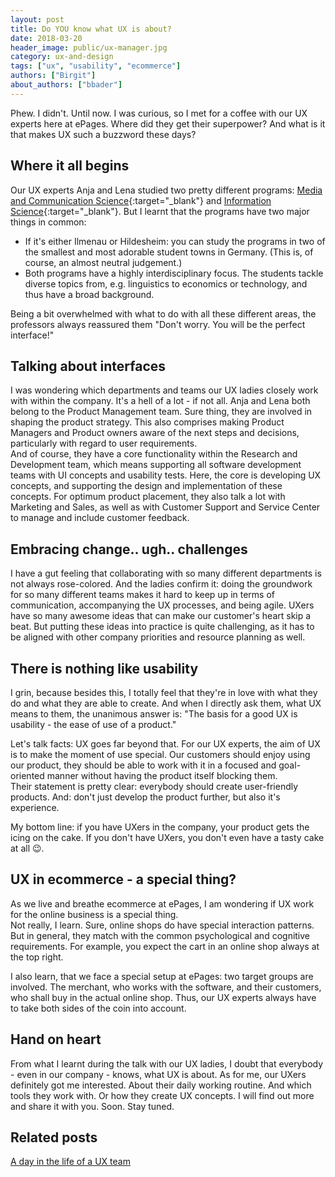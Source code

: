 ```yaml
---
layout: post
title: Do YOU know what UX is about?
date: 2018-03-20
header_image: public/ux-manager.jpg
category: ux-and-design
tags: ["ux", "usability", "ecommerce"]
authors: ["Birgit"]
about_authors: ["bbader"]
---
```


Phew.
I didn't.
Until now.
I was curious, so I met for a coffee with our UX experts here at ePages.
Where did they get their superpower?
And what is it that makes UX such a buzzword these days?

## Where it all begins

Our UX experts Anja and Lena studied two pretty different programs: [Media and Communication Science](https://www.tu-ilmenau.de/en/study/before-the-study/range-of-courses/master/media-and-communication-science-ma-1){:target="_blank"} and [Information Science](https://www.uni-hildesheim.de/studium/studienangebot/masterstudium/internationales-informationsmanagement-informationswissenschaft-master-of-arts-ma/){:target="_blank"}.
But I learnt that the programs have two major things in common:

* If it's either Ilmenau or Hildesheim: you can study the programs in two of the smallest and most adorable student towns in Germany.
(This is, of course, an almost neutral judgement.)
* Both programs have a highly interdisciplinary focus.
The students tackle diverse topics from, e.g. linguistics to economics or technology, and thus have a broad background.

Being a bit overwhelmed with what to do with all these different areas, the professors always reassured them "Don't worry. You will be the perfect interface!"

## Talking about interfaces

I was wondering which departments and teams our UX ladies closely work with within the company.
It's a hell of a lot - if not all.
Anja and Lena both belong to the Product Management team.
Sure thing, they are involved in shaping the product strategy.
This also comprises making Product Managers and Product owners aware of the next steps and decisions, particularly with regard to user requirements.<br>
And of course, they have a core functionality within the Research and Development team, which means supporting all software development teams with UI concepts and usability tests.
Here, the core is developing UX concepts, and supporting the design and implementation of these concepts.
For optimum product placement, they also talk a lot with Marketing and Sales, as well as with Customer Support and Service Center to manage and include customer feedback.

## Embracing change.. ugh.. challenges

I have a gut feeling that collaborating with so many different departments is not always rose-colored.
And the ladies confirm it: doing the groundwork for so many different teams makes it hard to keep up in terms of communication, accompanying the UX processes, and being agile.
UXers have so many awesome ideas that can make our customer's heart skip a beat.
But putting these ideas into practice is quite challenging, as it has to be aligned with other company priorities and resource planning as well.

## There is nothing like usability

I grin, because besides this, I totally feel that they're in love with what they do and what they are able to create.
And when I directly ask them, what UX means to them, the unanimous answer is: "The basis for a good UX is usability - the ease of use of a product."

Let's talk facts: UX goes far beyond that.
For our UX experts, the aim of UX is to make the moment of use special.
Our customers should enjoy using our product, they should be able to work with it in a focused and goal-oriented manner without having the product itself blocking them.<br>
Their statement is pretty clear: everybody should create user-friendly products.
And: don't just develop the product further, but also it's experience.

My bottom line: if you have UXers in the company, your product gets the icing on the cake.
If you don't have UXers, you don't even have a tasty cake at all 😉.

## UX in ecommerce - a special thing?

As we live and breathe ecommerce at ePages, I am wondering if UX work for the online business is a special thing.<br>
Not really, I learn.
Sure, online shops do have special interaction patterns.
But in general, they match with the common psychological and cognitive requirements.
For example, you expect the cart in an online shop always at the top right.

I also learn, that we face a special setup at ePages: two target groups are involved.
The merchant, who works with the software, and their customers, who shall buy in the actual online shop.
Thus, our UX experts always have to take both sides of the coin into account.

## Hand on heart

From what I learnt during the talk with our UX ladies, I doubt that everybody - even in our company - knows, what UX is about.
As for me, our UXers definitely got me interested.
About their daily working routine.
And which tools they work with.
Or how they create UX concepts.
I will find out more and share it with you.
Soon.
Stay tuned.

## Related posts

[A day in the life of a UX team](/blog/ux-and-design/a-day-in-the-life-of-a-ux-team/)
